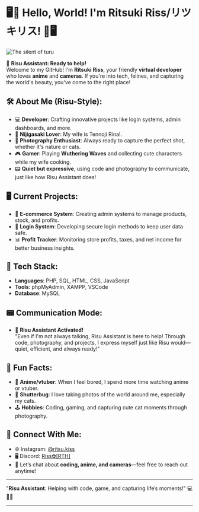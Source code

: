 # 🖥️📸 Hello, World! I'm Ritsuki Riss/リツキリス! 📸🖥️

![The silent of turu](https://i.imgur.com/I3tw5so.jpeg)

👋 **Risu Assistant: Ready to help!**  
Welcome to my GitHub! I'm **Ritsuki Riss**, your friendly **virtual developer** who loves **anime** and **cameras**. If you're into tech, felines, and capturing the world's beauty, you've come to the right place!

## 🛠️ About Me (Risu-Style):
- 💻 **Developer**: Crafting innovative projects like login systems, admin dashboards, and more.
- 🪽 **Nijigasaki Lover**: My wife is Tennoji Rina!.
- 📸 **Photography Enthusiast**: Always ready to capture the perfect shot, whether it's nature or cats.
- 🎮 **Gamer**: Playing **Wuthering Waves** and collecting cute characters while my wife cooking.
- 📟 **Quiet but expressive**, using code and photography to communicate, just like how Risu Assistant does!

## 🖥️ Current Projects:
- 🛒 **E-commerce System**: Creating admin systems to manage products, stock, and profits.
- 🔐 **Login System**: Developing secure login methods to keep user data safe.
- 📊 **Profit Tracker**: Monitoring store profits, taxes, and net income for better business insights.

## 🔧 Tech Stack:
- **Languages**: PHP, SQL, HTML, CSS, JavaScript
- **Tools**: phpMyAdmin, XAMPP, VSCode
- **Database**: MySQL

## 📟 Communication Mode:
- 🔲 **Risu Assistant Activated!**  
  "Even if I'm not always talking, Risu Assistant is here to help! Through code, photography, and projects, I express myself just like Risu would—quiet, efficient, and always ready!"

## 🌸 Fun Facts:
- 🪽 **Anime/vtuber**: When I feel bored, I spend more time watching anime or vtuber.
- 📸 **Shutterbug**: I love taking photos of the world around me, especially my cats.
- 🕹️ **Hobbies**: Coding, gaming, and capturing cute cat moments through photography.

## 💬 Connect With Me:
- 🌐 Instagram: [@ritsu.kiss](https://www.instagram.com/ritsu.kiss)
- 🖥️ Discord: [Riss⁠✿[RTH]](#8833)
- 📝 Let’s chat about **coding, anime, and cameras**—feel free to reach out anytime!

---

"**Risu Assistant**: Helping with code, game, and capturing life’s moments!" 💻📸😸

---
